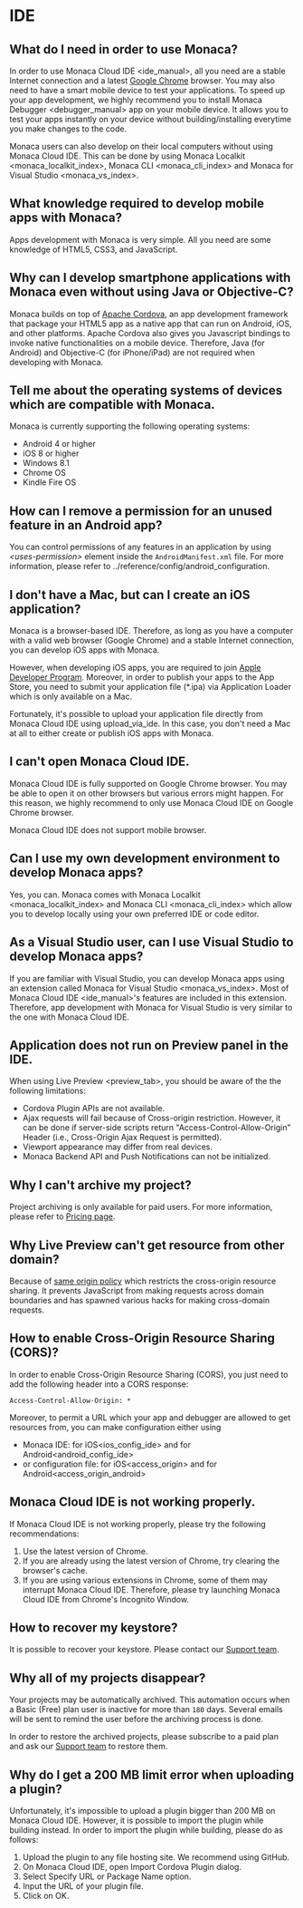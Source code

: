 IDE
===

What do I need in order to use Monaca?
--------------------------------------

In order to use Monaca Cloud IDE &lt;ide\_manual&gt;, all you need are a
stable Internet connection and a latest [Google
Chrome](https://www.google.com/chrome/) browser. You may also need to
have a smart mobile device to test your applications. To speed up your
app development, we highly recommend you to install
Monaca Debugger &lt;debugger\_manual&gt; app on your mobile device. It
allows you to test your apps instantly on your device without
building/installing everytime you make changes to the code.

Monaca users can also develop on their local computers without using
Monaca Cloud IDE. This can be done by using
Monaca Localkit &lt;monaca\_localkit\_index&gt;,
Monaca CLI &lt;monaca\_cli\_index&gt; and
Monaca for Visual Studio &lt;monaca\_vs\_index&gt;.

What knowledge required to develop mobile apps with Monaca?
-----------------------------------------------------------

Apps development with Monaca is very simple. All you need are some
knowledge of HTML5, CSS3, and JavaScript.

Why can I develop smartphone applications with Monaca even without using Java or Objective-C?
---------------------------------------------------------------------------------------------

Monaca builds on top of [Apache Cordova](http://cordova.apache.org//),
an app development framework that package your HTML5 app as a native app
that can run on Android, iOS, and other platforms. Apache Cordova also
gives you Javascript bindings to invoke native functionalities on a
mobile device. Therefore, Java (for Android) and Objective-C (for
iPhone/iPad) are not required when developing with Monaca.

Tell me about the operating systems of devices which are compatible with Monaca.
--------------------------------------------------------------------------------

Monaca is currently supporting the following operating systems:

-   Android 4 or higher
-   iOS 8 or higher
-   Windows 8.1
-   Chrome OS
-   Kindle Fire OS

How can I remove a permission for an unused feature in an Android app?
----------------------------------------------------------------------

You can control permissions of any features in an application by using
*&lt;uses-permission&gt;* element inside the `AndroidManifest.xml` file.
For more information, please refer to
../reference/config/android\_configuration.

I don't have a Mac, but can I create an iOS application?
--------------------------------------------------------

Monaca is a browser-based IDE. Therefore, as long as you have a computer
with a valid web browser (Google Chrome) and a stable Internet
connection, you can develop iOS apps with Monaca.

However, when developing iOS apps, you are required to join [Apple
Developer Program](https://developer.apple.com/programs/ios/). Moreover,
in order to publish your apps to the App Store, you need to submit your
application file (\*.ipa) via Application Loader which is only available
on a Mac.

Fortunately, it's possible to upload your application file directly from
Monaca Cloud IDE using upload\_via\_ide. In this case, you don't need a
Mac at all to either create or publish iOS apps with Monaca.

I can't open Monaca Cloud IDE.
------------------------------

Monaca Cloud IDE is fully supported on Google Chrome browser. You may be
able to open it on other browsers but various errors might happen. For
this reason, we highly recommend to only use Monaca Cloud IDE on Google
Chrome browser.

<div class="admonition note">

Monaca Cloud IDE does not support mobile browser.

</div>

Can I use my own development environment to develop Monaca apps?
----------------------------------------------------------------

Yes, you can. Monaca comes with
Monaca Localkit &lt;monaca\_localkit\_index&gt; and
Monaca CLI &lt;monaca\_cli\_index&gt; which allow you to develop locally
using your own preferred IDE or code editor.

As a Visual Studio user, can I use Visual Studio to develop Monaca apps?
------------------------------------------------------------------------

If you are familiar with Visual Studio, you can develop Monaca apps
using an extension called
Monaca for Visual Studio &lt;monaca\_vs\_index&gt;. Most of
Monaca Cloud IDE &lt;ide\_manual&gt;'s features are included in this
extension. Therefore, app development with Monaca for Visual Studio is
very similar to the one with Monaca Cloud IDE.

Application does not run on Preview panel in the IDE.
-----------------------------------------------------

When using Live Preview &lt;preview\_tab&gt;, you should be aware of the
the following limitations:

-   Cordova Plugin APIs are not available.
-   Ajax requests will fail because of Cross-origin restriction.
    However, it can be done if server-side scripts return
    "Access-Control-Allow-Origin” Header (i.e., Cross-Origin Ajax
    Request is permitted).
-   Viewport appearance may differ from real devices.
-   Monaca Backend API and Push Notifications can not be initialized.

Why I can't archive my project?
-------------------------------

Project archiving is only available for paid users. For more
information, please refer to [Pricing
page](https://monaca.io/pricing.html).

Why Live Preview can't get resource from other domain?
------------------------------------------------------

Because of [same origin
policy](http://en.wikipedia.org/wiki/Same-origin_policy) which restricts
the cross-origin resource sharing. It prevents JavaScript from making
requests across domain boundaries and has spawned various hacks for
making cross-domain requests.

How to enable Cross-Origin Resource Sharing (CORS)?
---------------------------------------------------

In order to enable Cross-Origin Resource Sharing (CORS), you just need
to add the following header into a CORS response:

``` {.sourceCode .xml}
Access-Control-Allow-Origin: *
```

Moreover, to permit a URL which your app and debugger are allowed to get
resources from, you can make configuration either using

-   Monaca IDE: for iOS&lt;ios\_config\_ide&gt; and
    for Android&lt;android\_config\_ide&gt;
-   or configuration file: for iOS&lt;access\_origin&gt; and
    for Android&lt;access\_origin\_android&gt;

Monaca Cloud IDE is not working properly.
-----------------------------------------

If Monaca Cloud IDE is not working properly, please try the following
recommendations:

1.  Use the latest version of Chrome.
2.  If you are already using the latest version of Chrome, try clearing
    the browser's cache.
3.  If you are using various extensions in Chrome, some of them may
    interrupt Monaca Cloud IDE. Therefore, please try launching Monaca
    Cloud IDE from Chrome's Incognito Window.

How to recover my keystore?
---------------------------

It is possible to recover your keystore. Please contact our [Support
team](https://monaca.io/support/technical/).

Why all of my projects disappear?
---------------------------------

Your projects may be automatically archived. This automation occurs when
a Basic (Free) plan user is inactive for more than `180` days. Several
emails will be sent to remind the user before the archiving process is
done.

In order to restore the archived projects, please subscribe to a paid
plan and ask our [Support team](https://monaca.io/support/technical/) to
restore them.

Why do I get a 200 MB limit error when uploading a plugin?
----------------------------------------------------------

Unfortunately, it's impossible to upload a plugin bigger than 200 MB on
Monaca Cloud IDE. However, it is possible to import the plugin while
building instead. In order to import the plugin while building, please
do as follows:

1.  Upload the plugin to any file hosting site. We recommend using
    GitHub.
2.  On Monaca Cloud IDE, open Import Cordova Plugin dialog.
3.  Select Specify URL or Package Name option.
4.  Input the URL of your plugin file.
5.  Click on OK.

